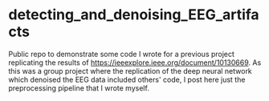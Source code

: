 # detecting_and_denoising_EEG_artifacts
Public repo to demonstrate some code I wrote for a previous project replicating the results of https://ieeexplore.ieee.org/document/10130669. As this was a group project where the replication of the deep neural network which denoised the EEG data included others' code, I post here just the preprocessing pipeline that I wrote myself.
